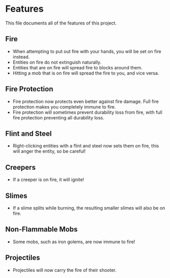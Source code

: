 # Features

This file documents all of the features of this project.

## Fire

- When attempting to put out fire with your hands, you will be set on fire instead.
- Entities on fire do not extinguish naturally.
- Entities that are on fire will spread fire to blocks around them.
- Hitting a mob that is on fire will spread the fire to you, and vice versa.

## Fire Protection

- Fire protection now protects even better against fire damage. Full fire protection makes you completely immune to fire.
- Fire protection will sometimes prevent durability loss from fire, with full fire protection preventing all durability loss.

## Flint and Steel

- Right-clicking entities with a flint and steel now sets them on fire, this will anger the entity, so be careful!

## Creepers

- If a creeper is on fire, it will ignite!

## Slimes

- If a slime splits while burning, the resulting smaller slimes will also be on fire.

## Non-Flammable Mobs

- Some mobs, such as iron golems, are now immune to fire!

## Projectiles

- Projectiles will now carry the fire of their shooter.
